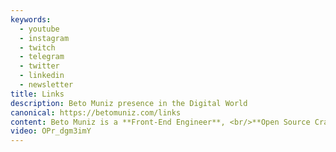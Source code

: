 ```yaml
---
keywords:
  - youtube
  - instagram
  - twitch
  - telegram
  - twitter
  - linkedin
  - newsletter
title: Links
description: Beto Muniz presence in the Digital World
canonical: https://betomuniz.com/links
content: Beto Muniz is a **Front-End Engineer**, <br/>**Open Source Crafter** & **Content Creator**.
video: OPr_dgm3imY
---
```

